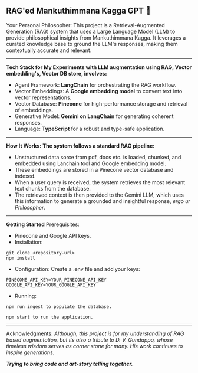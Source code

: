 RAG'ed Mankuthimmana Kagga GPT 📜
------------------------

Your Personal Philosopher: This project is a Retrieval-Augmented Generation (RAG) system that uses a Large Language Model (LLM) to provide philosophical insights from Mankuthimmana Kagga. It leverages a curated knowledge base to ground the LLM's responses, making them contextually accurate and relevant.

--------------------
**Tech Stack for My Experiments with LLM augmentation using RAG, Vector embedding's, Vector DB store, involves:**

- Agent Framework: **LangChain** for orchestrating the RAG workflow.
- Vector Embeddings: A **Google embedding model** to convert text into vector representations.
- Vector Database: **Pinecone** for high-performance storage and retrieval of embeddings.
- Generative Model: **Gemini on LangChain** for generating coherent responses.
- Language: **TypeScript** for a robust and type-safe application.
-----------------------
**How It Works: The system follows a standard RAG pipeline:**

- Unstructured data sorce from pdf, docs etc. is loaded, chunked, and embedded using Lanchain tool and Google embedding model.
- These embeddings are stored in a Pinecone vector database and indexed.
- When a user query is received, the system retrieves the most relevant text chunks from the database.
- The retrieved context is then provided to the Gemini LLM, which uses this information to generate a grounded and insightful response, _ergo ur Philosopher_. 
------------------
**Getting Started**
Prerequisites: 
- Pinecone and Google API keys.
- Installation:
```
git clone <repository-url>
npm install
```
- Configuration: Create a .env file and add your keys:
```
PINECONE_API_KEY=YOUR_PINECONE_API_KEY
GOOGLE_API_KEY=YOUR_GOOGLE_API_KEY
```
- Running:
```
npm run ingest to populate the database.

npm start to run the application.
```
----------------------
Acknowledgments:
_Although, this project is for my understanding of RAG based augmentation, but its also a tribute to D. V. Gundappa, whose timeless wisdom serves as corner stone for many. His work continues to inspire generations._

**_Trying to bring code and art-story telling together._**
